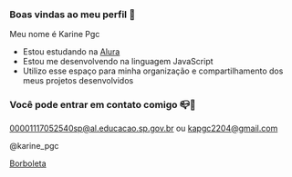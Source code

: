 ### Boas vindas ao meu perfil 🩵

Meu nome é Karine Pgc

- Estou estudando na [Alura](https://www.alura.com.br)
- Estou me desenvolvendo na linguagem JavaScript
- Utilizo esse espaço para minha organização e compartilhamento dos meus projetos desenvolvidos

### Você pode entrar em contato comigo 📪📧

00001117052540sp@al.educacao.sp.gov.br ou kapgc2204@gmail.com

@karine_pgc


[Borboleta](https://tenor.com/pt-BR/view/butterfly-blue-transparent-gif-19801810)
